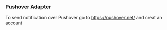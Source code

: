 ### Pushover Adapter

To send notification over Pushover go to https://pushover.net/ and creat an account